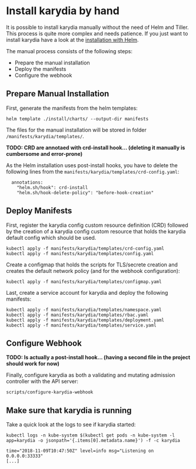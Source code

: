 # Install karydia by hand
It is possible to install karydia manually without the need of Helm and Tiller. This process is quite more complex and needs patience. If you just want to install karydia have a look at the [installation with Helm](../install/README.md).

The manual process consists of the following steps:
- Prepare the manual installation
- Deploy the manifests
- Configure the webhook

## Prepare Manual Installation
First, generate the manifests from the helm templates:
```
helm template ./install/charts/ --output-dir manifests
```

The files for the manual installation will be stored in folder `/manifests/karydia/templates/`.

**TODO: CRD are annotaed with crd-install hook... (deleting it manually is cumbersome and error-prone)**

As the Helm installation uses post-install hooks, you have to delete the following lines from the `manifests/karydia/templates/crd-config.yaml`:
```
  annotations:
    "helm.sh/hook": crd-install
    "helm.sh/hook-delete-policy": "before-hook-creation"
```

## Deploy Manifests
First, register the karydia config custom resource definition (CRD) followed by the creation of a karydia config custom resource that holds the karydia default config which should be used.

```
kubectl apply -f manifests/karydia/templates/crd-config.yaml
kubectl apply -f manifests/karydia/templates/config.yaml
```

Create a configmap that holds the scripts for TLS/secrete creation and creates the default network policy (and for the webhook configuration):
```
kubectl apply -f manifests/karydia/templates/configmap.yaml
````

Last, create a service account for karydia and deploy the following manifests:
```
kubectl apply -f manifests/karydia/templates/namespace.yaml
kubectl apply -f manifests/karydia/templates/rbac.yaml
kubectl apply -f manifests/karydia/templates/deployment.yaml
kubectl apply -f manifests/karydia/templates/service.yaml
```

## Configure Webhook
**TODO: Is actually a post-install hook... (having a second file in the project should work for now)**

Finally, configure karydia as both a validating and mutating admission controller with the API server:
```
scripts/configure-karydia-webhook
```

## Make sure that karydia is running
Take a quick look at the logs to see if karydia started:
```
kubectl logs -n kube-system $(kubectl get pods -n kube-system -l app=karydia -o jsonpath='{.items[0].metadata.name}') -f -c karydia

time="2018-11-09T10:47:50Z" level=info msg="Listening on 0.0.0.0:33333"
[...]
```
